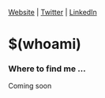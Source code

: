[Website](...) | [Twitter](...) | [LinkedIn](https://www.linkedin.com/florianb053)

# $(whoami)

### Where to find me ...
Coming soon
